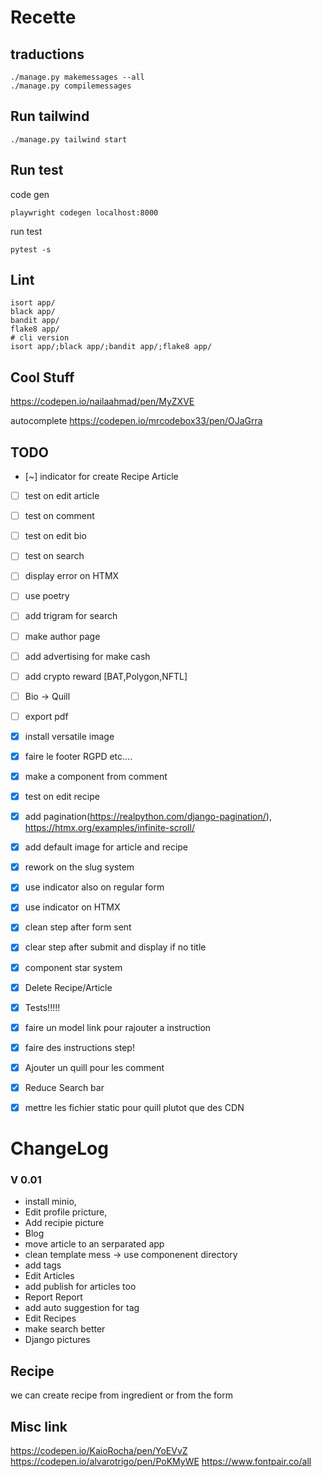 # Recette


## traductions
```
./manage.py makemessages --all
./manage.py compilemessages
```
## Run tailwind
```
./manage.py tailwind start
```
## Run test
code gen
```
playwright codegen localhost:8000
```
run test
```
pytest -s
```


## Lint
```
isort app/
black app/
bandit app/
flake8 app/
# cli version
isort app/;black app/;bandit app/;flake8 app/
```


## Cool Stuff
https://codepen.io/nailaahmad/pen/MyZXVE

autocomplete
https://codepen.io/mrcodebox33/pen/OJaGrra



## TODO 
 - [~] indicator for create Recipe Article
 - [ ] test on edit article
 - [ ] test on comment
 - [ ] test on edit bio
 - [ ] test on search
 - [ ] display error on HTMX
 - [ ] use poetry
 - [ ] add trigram for search
 - [ ] make author page
 - [ ] add advertising for make cash
 - [ ] add crypto reward [BAT,Polygon,NFTL]
 - [ ] Bio -> Quill
 - [ ] export pdf
 
 - [x] install versatile image
 - [x] faire le footer RGPD etc.... 
 - [x] make a component from comment
 - [x] test on edit recipe
 - [x] add pagination(https://realpython.com/django-pagination/), https://htmx.org/examples/infinite-scroll/
 - [x] add default image for article and recipe
 - [x] rework on the slug system
 - [x] use indicator also on regular form
 - [x] use indicator on HTMX
 - [x] clean step after form sent
 - [x] clear step after submit and display if no title
 - [x] component star system
 - [x] Delete Recipe/Article
 - [x] Tests!!!!!
 - [x] faire un model link pour rajouter a instruction
 - [x] faire des instructions step!
 - [x] Ajouter un quill pour les comment
 - [x] Reduce Search bar
 - [x] mettre les fichier static pour quill plutot que des CDN


# ChangeLog
### V 0.01
  
 - install minio, 
 - Edit profile pricture, 
 - Add recipie picture
 - Blog
 - move article to an serparated app
 - clean template mess -> use componenent directory
 - add tags
 - Edit Articles
 - add publish for articles too
 - Report Report
 - add auto suggestion for tag
 - Edit Recipes
 - make search better
 - Django pictures

## Recipe 

 we can create recipe from ingredient or from the form


 ## Misc link
 https://codepen.io/KaioRocha/pen/YoEVvZ
 https://codepen.io/alvarotrigo/pen/PoKMyWE
 https://www.fontpair.co/all